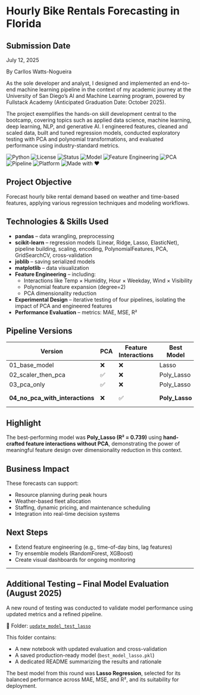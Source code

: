 # Hourly Bike Rentals Forecasting in Florida

## Submission Date
July 12, 2025

By Carllos Watts-Nogueira  

As the sole developer and analyst, I designed and implemented an end-to-end machine learning pipeline in the context of my academic journey at the University of San Diego’s AI and Machine Learning program, powered by Fullstack Academy (Anticipated Graduation Date: October 2025).

The project exemplifies the hands-on skill development central to the bootcamp, covering topics such as applied data science, machine learning, deep learning, NLP, and generative AI. I engineered features, cleaned and scaled data, built and tuned regression models, conducted exploratory testing with PCA and polynomial transformations, and evaluated performance using industry-standard metrics.

![Python](https://img.shields.io/badge/Python-3.10+-blue.svg)
![License](https://img.shields.io/badge/License-MIT-green.svg)
![Status](https://img.shields.io/badge/Status-Completed-brightgreen.svg)
![Model](https://img.shields.io/badge/Best%20Model-Poly_Lasso%20(R²%3D0.739)-success.svg)
![Feature Engineering](https://img.shields.io/badge/Feature%20Engineering-Custom%20Interactions-orange.svg)
![PCA](https://img.shields.io/badge/PCA-Optional-lightgrey.svg)
![Pipeline](https://img.shields.io/badge/ML%20Pipeline-4%20Versions-yellow.svg)
![Platform](https://img.shields.io/badge/Platform-Jupyter%20Notebook-blueviolet.svg)
![Made with ❤️](https://img.shields.io/badge/Made%20with-%E2%9D%A4-red.svg)

## Project Objective
Forecast hourly bike rental demand based on weather and time-based features, applying various regression techniques and modeling workflows.

## Technologies & Skills Used

- **pandas** – data wrangling, preprocessing
- **scikit-learn** – regression models (Linear, Ridge, Lasso, ElasticNet), pipeline building, scaling, encoding, PolynomialFeatures, PCA, GridSearchCV, cross-validation
- **joblib** – saving serialized models
- **matplotlib** – data visualization
- **Feature Engineering** – including:
  - Interactions like Temp × Humidity, Hour × Weekday, Wind × Visibility
  - Polynomial feature expansion (degree=2)
  - PCA dimensionality reduction
- **Experimental Design** – iterative testing of four pipelines, isolating the impact of PCA and engineered features
- **Performance Evaluation** – metrics: MAE, MSE, R²

## Pipeline Versions

| Version                          | PCA | Feature Interactions | Best Model   | R²     |
|----------------------------------|-----|-----------------------|--------------|--------|
| 01_base_model                    | ❌  | ❌                    | Lasso        | 0.481  |
| 02_scaler_then_pca               | ✅  | ❌                    | Poly_Lasso   | 0.617  |
| 03_pca_only                      | ✅  | ❌                    | Poly_Lasso   | 0.346  |
| **04_no_pca_with_interactions** | ❌  | ✅                    | **Poly_Lasso** | **0.739** ✅

## Highlight
The best-performing model was **Poly_Lasso (R² = 0.739)** using **hand-crafted feature interactions without PCA**, demonstrating the power of meaningful feature design over dimensionality reduction in this context.

## Business Impact
These forecasts can support:
- Resource planning during peak hours
- Weather-based fleet allocation
- Staffing, dynamic pricing, and maintenance scheduling
- Integration into real-time decision systems

## Next Steps
- Extend feature engineering (e.g., time-of-day bins, lag features)
- Try ensemble models (RandomForest, XGBoost)
- Create visual dashboards for ongoing monitoring

---

## Additional Testing – Final Model Evaluation (August 2025)

A new round of testing was conducted to validate model performance using updated metrics and a refined pipeline.

📁 Folder: [`update_model_test_lasso`](./update_model_test_lasso)

This folder contains:
- A new notebook with updated evaluation and cross-validation
- A saved production-ready model (`best_model_lasso.pkl`)
- A dedicated README summarizing the results and rationale

The best model from this round was **Lasso Regression**, selected for its balanced performance across MAE, MSE, and R², and its suitability for deployment.

